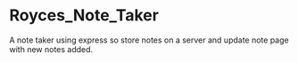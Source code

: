 # Royces_Note_Taker
A note taker using express so store notes on a server and update note page with new notes added.
